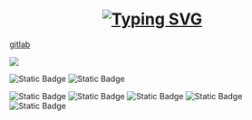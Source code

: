<h1 align="center"><a href="https://git.io/typing-svg"><img src="https://readme-typing-svg.herokuapp.com?font=Fira+Code&weight=700&size=28&pause=1000&center=true&repeat=false&width=435&lines=Hi+there%2C+I'm+Alex" alt="Typing SVG" /></a></h1>

[gitlab](https://gitlab.se.ifmo.ru/aleksandr_denichenko_p3212)

![](https://github-profile-summary-cards.vercel.app/api/cards/profile-details?username=Alex-de-bug&theme=solarized_dark)

![Static Badge](https://img.shields.io/badge/laptop-zephyrus-red?logo=republicofgamers)
![Static Badge](https://img.shields.io/badge/kdeplasma-r9_32GiB_512GiB_3060-blue?logo=kdeplasma)

![Static Badge](https://img.shields.io/badge/PC-kdeplasma-blue?logo=kdeplasma)
![Static Badge](https://img.shields.io/badge/Zen_4_r5-7500F-red?logo=AMD)
![Static Badge](https://img.shields.io/badge/5600MHz-16_GiB-red?logo=v)
![Static Badge](https://img.shields.io/badge/768GiB-black?logo=kingstontechnology)
![Static Badge](https://img.shields.io/badge/sc2-EVGA_1080_ti-7239B3?logo=e)




